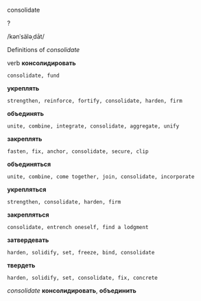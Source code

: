 consolidate

?

/kənˈsäləˌdāt/

Definitions of _consolidate_

verb
**консолидировать**

    consolidate, fund
**укреплять**

    strengthen, reinforce, fortify, consolidate, harden, firm
**объединять**

    unite, combine, integrate, consolidate, aggregate, unify
**закреплять**

    fasten, fix, anchor, consolidate, secure, clip
**объединяться**

    unite, combine, come together, join, consolidate, incorporate
**укрепляться**

    strengthen, consolidate, harden, firm
**закрепляться**

    consolidate, entrench oneself, find a lodgment
**затвердевать**

    harden, solidify, set, freeze, bind, consolidate
**твердеть**

    harden, solidify, set, consolidate, fix, concrete

_consolidate_
**консолидировать**, **объединить**